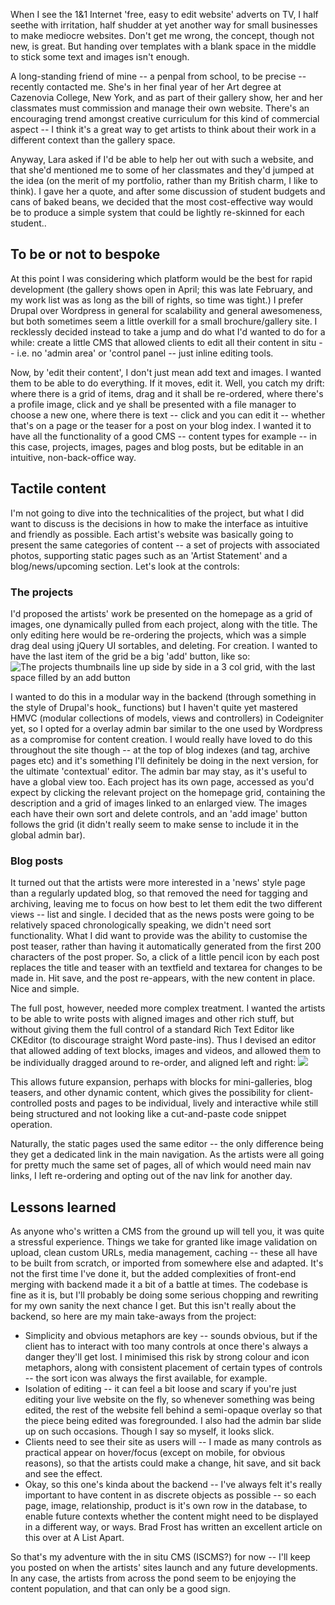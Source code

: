 When I see the 1&1 Internet 'free, easy to edit website' adverts on TV, I half seethe with irritation, half shudder at yet another way for small businesses to make mediocre websites. Don't get me wrong, the concept, though not new, is great. But handing over templates with a blank space in the middle to stick some text and images isn't enough.

A long-standing friend of mine -- a penpal from school, to be precise -- recently contacted me. She's in her final year of her Art degree at Cazenovia College, New York, and as part of their gallery show, her and her classmates must commission and manage their own website. There's an encouraging trend amongst creative curriculum for this kind of commercial aspect -- I think it's a great way to get artists to think about their work in a different context than the gallery space.

Anyway, Lara asked if I'd be able to help her out with such a website, and that she'd mentioned me to some of her classmates and they'd jumped at the idea (on the merit of my portfolio, rather than my British charm, I like to think). I gave her a quote, and after some discussion of student budgets and cans of baked beans, we decided that the most cost-effective way would be to produce a simple system that could be lightly re-skinned for each student..

## To be or not to bespoke

At this point I was considering which platform would be the best for rapid development (the gallery shows open in April; this was late February, and my work list was as long as the bill of rights, so time was tight.) I prefer Drupal over Wordpress in general for scalability and general awesomeness, but both sometimes seem a little overkill for a small brochure/gallery site. I recklessly decided instead to take a jump and do what I'd wanted to do for a while: create a little CMS that allowed clients to edit all their content in situ -- i.e. no 'admin area' or 'control panel -- just inline editing tools.

Now, by 'edit their content', I don't just mean add text and images. I wanted them to be able to do everything. If it moves, edit it. Well, you catch my drift: where there is a grid of items, drag and it shall be re-ordered, where there's a profile image, click and ye shall be presented with a file manager to choose a new one, where there is text -- click and you can edit it -- whether that's on a page or the teaser for a post on your blog index. I wanted it to have all the functionality of a good CMS -- content types for example -- in this case, projects, images, pages and blog posts, but be editable in an intuitive, non-back-office way.

## Tactile content

I'm not going to dive into the technicalities of the project, but what I did want to discuss is the decisions in how to make the interface as intuitive and friendly as possible. Each artist's website was basically going to present the same categories of content -- a set of projects with associated photos, supporting static pages such as an 'Artist Statement' and a blog/news/upcoming section. Let's look at the controls:

### The projects

I'd proposed the artists' work be presented on the homepage as a grid of images, one dynamically pulled from each project, along with the title. The only editing here would be re-ordering the projects, which was a simple drag deal using jQuery UI sortables, and deleting. For creation. I wanted to have the last item of the grid be a big 'add' button, like so:
![The projects thumbnails line up side by side in a 3 col grid, with the last space filled by an add button](http://itsravenous.com/a/uploads/blog/project_grid.png)

I wanted to do this in a modular way in the backend (through something in the style of Drupal's hook\_ functions) but I haven't quite yet mastered HMVC (modular collections of models, views and controllers) in Codeigniter yet, so I opted for a overlay admin bar similar to the one used by Wordpress as a compromise for content creation. I would really have loved to do this throughout the site though -- at the top of blog indexes (and tag, archive pages etc) and it's something I'll definitely be doing in the next version, for the ultimate 'contextual' editor. The admin bar may stay, as it's useful to have a global view too.
Each project has its own page, accessed as you'd expect by clicking the relevant project on the homepage grid, containing the description and a grid of images linked to an enlarged view. The images each have their own sort and delete controls, and an 'add image' button follows the grid (it didn't really seem to make sense to include it in the global admin bar).

### Blog posts

It turned out that the artists were more interested in a 'news' style page than a regularly updated blog, so that removed the need for tagging and archiving, leaving me to focus on how best to let them edit the two different views -- list and single. I decided that as the news posts were going to be relatively spaced chronologically speaking, we didn't need sort functionality. What I did want to provide was the ability to customise the post teaser, rather than having it automatically generated from the first 200 characters of the post proper. So, a click of a little pencil icon by each post replaces the title and teaser with an textfield and textarea for changes to be made in. Hit save, and the post re-appears, with the new content in place. Nice and simple.

The full post, however, needed more complex treatment. I wanted the artists to be able to write posts with aligned images and other rich stuff, but without giving them the full control of a standard Rich Text Editor like CKEditor (to discourage straight Word paste-ins). Thus I devised an editor that allowed adding of text blocks, images and videos, and allowed them to be individually dragged around to re-order, and aligned left and right:
![](http://itsravenous.com/a/uploads/blog/editor.png)

This allows future expansion, perhaps with blocks for mini-galleries, blog teasers, and other dynamic content, which gives the possibility for client-controlled posts and pages to be individual, lively and interactive while still being structured and not looking like a cut-and-paste code snippet operation.

Naturally, the static pages used the same editor -- the only difference being they get a dedicated link in the main navigation. As the artists were all going for pretty much the same set of pages, all of which would need main nav links, I left re-ordering and opting out of the nav link for another day.

## Lessons learned

As anyone who's written a CMS from the ground up will tell you, it was quite a stressful experience. Things we take for granted like image validation on upload, clean custom URLs, media management, caching -- these all have to be built from scratch, or imported from somewhere else and adapted. It's not the first time I've done it, but the added complexities of front-end merging with backend made it a bit of a battle at times. The codebase is fine as it is, but I'll probably be doing some serious chopping and rewriting for my own sanity the next chance I get. But this isn't really about the backend, so here are my main take-aways from the project:

* Simplicity and obvious metaphors are key -- sounds obvious, but if the client has to interact with too many controls at once there's always a danger they'll get lost. I minimised this risk by strong colour and icon metaphors, along with consistent placement of certain types of controls -- the sort icon was always the first available, for example.
* Isolation of editing -- it can feel a bit loose and scary if you're just editing your live website on the fly, so whenever something was being edited, the rest of the website fell behind a semi-opaque overlay so that the piece being edited was foregrounded. I also had the admin bar slide up on such occasions. Though I say so myself, it looks slick.
* Clients need to see their site as users will -- I made as many controls as practical appear on hover/focus (except on mobile, for obvious reasons), so that the artists could make a change, hit save, and sit back and see the effect.
* Okay, so this one's kinda about the backend -- I've always felt it's really important to have content in as discrete objects as possible -- so each page, image, relationship, product is it's own row in the database, to enable future contexts whether the content might need to be displayed in a different way, or ways. Brad Frost has written an excellent article on this over at A List Apart.

So that's my adventure with the in situ CMS (ISCMS?) for now -- I'll keep you posted on when the artists' sites launch and any future developments. In any case, the artists from across the pond seem to be enjoying the content population, and that can only be a good sign.